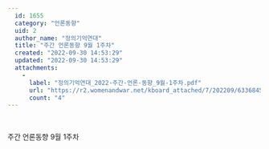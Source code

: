 ```yaml
---
  id: 1655
  category: "언론동향"
  uid: 2
  author_name: "정의기억연대"
  title: "주간 언론동향 9월 1주차"
  created: "2022-09-30 14:53:29"
  updated: "2022-09-30 14:53:29"
  attachments: 
    - 
      label: "정의기억연대_2022-주간-언론-동향_9월-1주차.pdf"
      url: "https://r2.womenandwar.net/kboard_attached/7/202209/633684596d8366583152.pdf"
      count: "4"
---
```

 

주간 언론동향 9월 1주차
